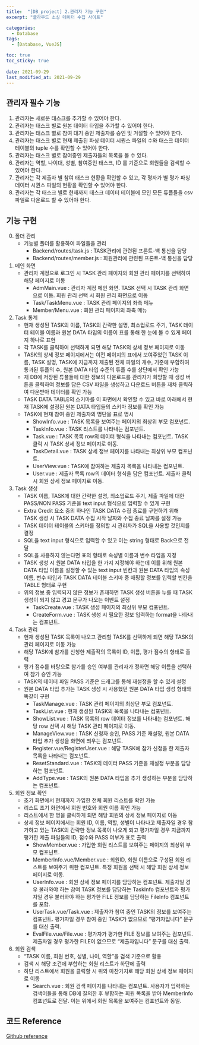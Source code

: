 ```yaml
---
title:  "[DB_project] 2.관리자 기능 구현"
excerpt: "클라우드 소싱 데이터 수집 사이트"

categories:
  - Database
tags:
  - [Database, VueJS]

toc: true
toc_sticky: true
 
date: 2021-09-29
last_modified_at: 2021-09-29
---
```

## 관리자 필수 기능
1. 관리자는 새로운 태스크를 추가할 수 있어야 한다. 
2. 관리자는 태스크 별로 원본 데이터 타입을 추가할 수 있어야 한다. 
3. 관리자는 태스크 별로 참여 대기 중인 제출자를 승인 및 거절할 수 있어야 한다.
4. 관리자는 태스크 별로 현재 제출된 파싱 데이터 시퀀스 파일의 수와 태스크 데이터 테이블의 tuple 수를 확인할 수 있어야 한다.
5. 관리자는 태스크 별로 참여중인 제출자들의 목록을 볼 수 있다. 
6. 관리자는 역할, 나이대, 성별, 참여중인 태스크, ID 를 기준으로 회원들을 검색할 수 있어야 한다.
7. 관리자는 각 제출자 별 참여 태스크 현황을 확인할 수 있고, 각 평자가 별 평가 파싱 데이터 시퀀스 파일의 현황을 확인할 수 있어야 한다.
8. 관리자는 각 태스크 별로 현재까지 태스크 데이터 테이블에 모인 모든 튜플들을 csv 파일로 다운로드 할 수 있어야 한다.

## 기능 구현
0. 폴더 관리
    - 기능별 폴더를 활용하여 파일들을 관리
        - Backend/routes/task.js : TASK관리에 관련된 프론트-백 통신을 담당
        - Backend/routes/member.js : 회원관리에 관련된 프론트-백 통신을 담당
1. 메인 화면
    - 관리자 계정으로 로그인 시 TASK 관리 페이지와 회원 관리 페이지를 선택하여 해당 페이지로 이동
        - AdmMain.vue : 관리자 계정 메인 화면. TASK 선택 시 TASK 관리 화면으로 이동. 회원 관리 선택 시 회원 관리 화면으로 이동
        - Task/TaskMenu.vue : TASK 관리 페이지의 좌측 메뉴
        - Member/Menu.vue : 회원 관리 페이지의 좌측 메뉴
2. Task 통계
    - 현재 생성된 TASK의 이름, TASK의 간략한 설명, 최소업로드 주기, TASK 데이터 테이블 이름과 원본 DATA 타입의 이름이 표를 통해 한 눈에 볼 수 있게 페이지 하나로 표현
    - 각 TASK를 클릭하여 선택하게 되면 해당 TASK의 상세 정보 페이지로 이동
    - TASK의 상세 정보 페이지에서는 이전 페이지의 표에서 보여주었던 TASK 이름, TASK 설명, TASK에 지금까지 제출된 전체 파일의 개수, 기준에 부합하여 통과된 튜플의 수, 원본 DATA 타입 수준의 튜플 수를 상단에서 확인 가능
    - 재 DB에 저장된 튜플들에 대한 정보의 다운로드를 관리자가 희망할 때 생성 버튼을 클릭하여 정보를 담은 CSV 파일을 생성하고 다운로드 버튼을 재차 클릭하여 다운받아 데이터를 확인 가능
    - TASK DATA TABLE의 스키마를 이 화면에서 확인할 수 있고 바로 아래에서 현재 TASK에 설정된 원본 DATA 타입들의 스키마 정보를 확인 가능
    - TASK에 현재 참여 중인 제출자의 명단을 표로 명시
        - ShowInfo.vue : TASK 목록을 보여주는 페이지의 최상위 부모 컴포넌트.
        - TaskInfo.vue : TASK 리스트를 나타내는 컴포넌트.
        - Task.vue : TASK 목록 row의 데이터 형식을 나타내는 컴포넌트. TASK 클릭 시 TASK 상세 정보 페이지로 이동.
        - TaskDetail.vue : TASK 상세 정보 페이지를 나타내는 최상위 부모 컴포넌트.
        - UserView.vue : TASK에 참여하는 제출자 목록을 나타내는 컴포넌트.
        - User.vue : 제출자 목록 row의 데이터 형식을 담은 컴포넌트. 제출자 클릭 시 회원 상세 정보 페이지로 이동.
3. Task 생성
    - TASK 이름, TASK에 대한 간략한 설명, 최소업로드 주기, 제출 파일에 대한 PASS/NON PASS 기준을 text input 형식으로 입력할 수 있게 구현
    - Extra Credit 요소 중의 하나인 TASK DATA 수집 종료를 구현하기 위해 TASK 생성 시 TASK DATA 수집 시작 날짜와 수집 종료 날짜를 설정 가능
    - TASK 데이터 테이블의 스키마를 정의할 시 관리자가 SQL을 사용할 것인지를 결정
    - SQL을 text input 형식으로 입력할 수 있고 이는 string 형태로 Back으로 전달
    - SQL을 사용하지 않는다면 표의 형태로 속성별 이름과 변수 타입을 지정
    - TASK 생성 시 원본 DATA 타입을 한 가지 지정해야 하는데 이를 위해 원본 DATA 타입 이름을 설정할 수 있는 text input 빈칸과 원본 DATA 타입의 속성 이름, 변수 타입과 TASK DATA 테이블 스키마 중 매핑할 정보를 입력할 빈칸을 TABLE 형태로 구현
    - 위의 정보 중 입력되지 않은 정보가 존재하면 TASK 생성 버튼을 누를 때 TASK 생성이 되지 않고 경고 문구가 나오는 이벤트 설정
        - TaskCreate.vue : TASK 생성 페이지의 최상위 부모 컴포넌트.
        - CreateForm.vue : TASK 생성 시 필요한 정보 입력하는 format을 나타내는 컴포넌트.
4. Task 관리
    - 현재 생성된 TASK 목록이 나오고 관리할 TASK를 선택하게 되면 해당 TASK의 관리 페이지로 이동 가능
    - 해당 TASK에 참가를 신청한 제출작의 목록이 ID, 이름, 평가 점수의 형태로 출력
    - 평가 점수를 바탕으로 참가를 승인 여부를 관리자가 정하면 해당 이름을 선택하여 참가 승인 가능
    - TASK의 데이터 파일 PASS 기준은 드래그를 통해 재설정을 할 수 있게 설정
    - 원본 DATA 타입 추가는 TASK 생성 시 사용했던 원본 DATA 타입 생성 형태와 똑같이 구현
        - TaskManage.vue : TASK 관리 페이지의 최상단 부모 컴포넌트.
        - TaskList.vue : 현재 생성된 TASK의 목록을 나타내는 컴포넌트.
        - ShowList.vue : TASK 목록의 row 데이터 정보를 나타내는 컴포넌트. 해당 row 선택 시 해당 TASK 관리 페이지로 이동.
        - ManageView.vue : TASK 신청자 승인, PASS 기준 재설정, 원본 DATA 타입 추가 생성을 화면에 띄우는 컴포넌트.
        - Register.vue/RegisterUser.vue : 해당 TASK에 참가 신청을 한 제출자 목록을 나타내는 컴포넌트.
        - ResetStandard.vue : TASK의 데이터 PASS 기준을 재설정 부분을 담당하는 컴포넌트.
        - AddType.vue : TASK의 원본 DATA 타입을 추가 생성하는 부분을 담당하는 컴포넌트. 
5. 회원 정보 확인
    - 초기 화면에서 현재까지 가입한 전체 회원 리스트를 확인 가능
    - 리스트 초기 화면에서 회원 번호와 회원 이름 확인 가능
    - 리스트에서 한 명을 클릭하게 되면 해당 회원의 상세 정보 페이지로 이동
    - 상세 정보 페이지에서는 회원 ID, 이름, 역할, 성별이 나타나고 제출자일 경우 참가하고 있는 TASK의 간략한 정보 목록이 나오게 되고 평가자일 경우 지금까지 평가한 제출 파일들의 ID, 점수와 PASS 여부가 표로 출력
        - ShowMember.vue : 가입한 회원 리스트를 보여주는 페이지의 최상위 부모 컴포넌트.
        - MemberInfo.vue/Member.vue : 회원ID, 회원 이름으로 구성된 회원 리스트를 보여주기 위한 컴포넌트. 특정 회원을 선택 시 해당 회원 상세 정보 페이지로 이동.
        - UserInfo.vue : 회원 상세 정보 페이지를 담당하는 컴포넌트. 제출자일 경우 불러와야 하는 참여 TASK 정보를 담당하는 TaskInfo 컴포넌트와 평가자일 경우 불러와야 하는 평가한 FILE 정보를 담당하는 FileInfo 컴포넌트를 포함.
        - UserTask.vue/Task.vue : 제출자가 참여 중인 TASK의 정보를 보여주는 컴포넌트. 평가자일 경우 참여 중인 TASK가 없으므로 “평가자입니다” 문구를 대신 출력.
        - EvalFile.vue/File.vue : 평가자가 평가한 FILE 정보를 보여주는 컴포넌트. 제출자일 경우 평가한 FILE이 없으므로 “제출자입니다” 문구를 대신 출력.
6. 회원 검색
    - “TASK 이름, 회원 번호, 성별, 나이, 역할”을 검색 기준으로 활용
    - 검색 시 해당 조건에 부합하는 회원 리스트가 하단에 출력
    - 하단 리스트에서 회원을 클릭할 시 위와 마찬가지로 해당 회원 상세 정보 페이지로 이동
        - Search.vue : 회원 검색 페이지를 나타내는 컴포넌트. 사용자가 입력하는 검색어들을 통해 DB에 질의한 후 부합하는 회원 목록을 받아 MemberInfo 컴포넌트로 전달. 이는 위에서 회원 목록을 보여주는 컴포넌트와 동일.

## 코드 Reference
[Github reference](https://github.com/raneelulu/DB_2020)